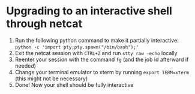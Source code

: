 # Upgrading to an interactive shell through netcat

1. Run the following python command to make it partially interactive: `python -c 'import pty;pty.spawn("/bin/bash");'`
2. Exit the netcat session with `CTRL+Z` and run `stty raw -echo` locally
3. Reenter your session with the command `fg` (and the job id afterward if needed)
4. Change your terminal emulator to xterm by running `export TERM=xterm` (this might not be necessary)
5. Done! Now your shell should be fully interactive
